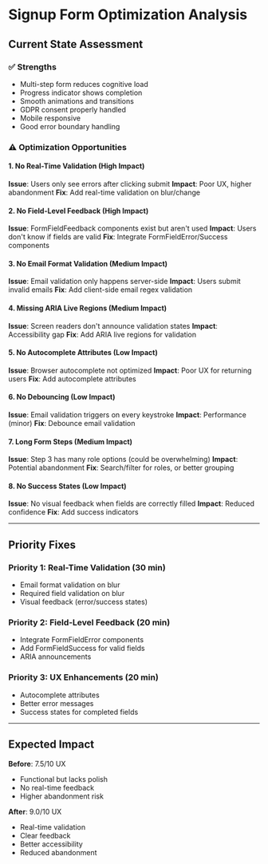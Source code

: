 # Signup Form Optimization Analysis

## Current State Assessment

### ✅ Strengths
- Multi-step form reduces cognitive load
- Progress indicator shows completion
- Smooth animations and transitions
- GDPR consent properly handled
- Mobile responsive
- Good error boundary handling

### ⚠️ Optimization Opportunities

#### 1. **No Real-Time Validation** (High Impact)
**Issue**: Users only see errors after clicking submit
**Impact**: Poor UX, higher abandonment
**Fix**: Add real-time validation on blur/change

#### 2. **No Field-Level Feedback** (High Impact)
**Issue**: FormFieldFeedback components exist but aren't used
**Impact**: Users don't know if fields are valid
**Fix**: Integrate FormFieldError/Success components

#### 3. **No Email Format Validation** (Medium Impact)
**Issue**: Email validation only happens server-side
**Impact**: Users submit invalid emails
**Fix**: Add client-side email regex validation

#### 4. **Missing ARIA Live Regions** (Medium Impact)
**Issue**: Screen readers don't announce validation states
**Impact**: Accessibility gap
**Fix**: Add ARIA live regions for validation

#### 5. **No Autocomplete Attributes** (Low Impact)
**Issue**: Browser autocomplete not optimized
**Impact**: Poor UX for returning users
**Fix**: Add autocomplete attributes

#### 6. **No Debouncing** (Low Impact)
**Issue**: Email validation triggers on every keystroke
**Impact**: Performance (minor)
**Fix**: Debounce email validation

#### 7. **Long Form Steps** (Medium Impact)
**Issue**: Step 3 has many role options (could be overwhelming)
**Impact**: Potential abandonment
**Fix**: Search/filter for roles, or better grouping

#### 8. **No Success States** (Low Impact)
**Issue**: No visual feedback when fields are correctly filled
**Impact**: Reduced confidence
**Fix**: Add success indicators

---

## Priority Fixes

### Priority 1: Real-Time Validation (30 min)
- Email format validation on blur
- Required field validation on blur
- Visual feedback (error/success states)

### Priority 2: Field-Level Feedback (20 min)
- Integrate FormFieldError components
- Add FormFieldSuccess for valid fields
- ARIA announcements

### Priority 3: UX Enhancements (20 min)
- Autocomplete attributes
- Better error messages
- Success states for completed fields

---

## Expected Impact

**Before**: 7.5/10 UX
- Functional but lacks polish
- No real-time feedback
- Higher abandonment risk

**After**: 9.0/10 UX
- Real-time validation
- Clear feedback
- Better accessibility
- Reduced abandonment

